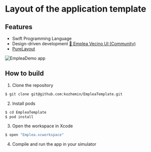 Layout of the application template 
============

## Features
* Swift Programming Language
* Design-driven development [💼 Emplea Vecino UI (Community)](https://www.figma.com/file/ZfNVWdotp7OHL1qOV8h8CN/%F0%9F%92%BC-Emplea-Vecino-UI-Community)
* [PureLayout](https://github.com/PureLayout/PureLayout)

![EmpleaDemo app](https://github.com/kozhemin/EmpleaTemplate/blob/master/images/emplea-demo.gif?raw=true)

## How to build

1) Clone the repository

```bash
$ git clone git@github.com:kozhemin/EmpleaTemplate.git
```

2) Install pods

```bash
$ cd EmpleaTemplate
$ pod install
```

3) Open the workspace in Xcode

```bash
$ open "Emplea.xcworkspace"
```

4) Compile and run the app in your simulator

